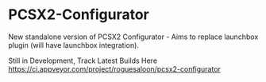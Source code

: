 # PCSX2-Configurator

New standalone version of PCSX2 Configurator - Aims to replace launchbox plugin (will have launchbox integration).

Still in Development, Track Latest Builds Here
https://ci.appveyor.com/project/roguesaloon/pcsx2-configurator
